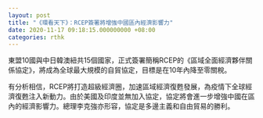 ```yaml
---
layout: post
title: "《環看天下》：RCEP簽署將增強中國區內經濟影響力"
date: 2020-11-17 09:18:15.000000000 +08:00
categories: rthk
---
```


東盟10國與中日韓澳紐共15個國家，正式簽署簡稱RCEP的《區域全面經濟夥伴關係協定》，將成為全球最大規模的自貿協定，目標是在10年內降至零關稅。

有分析相信，RCEP將打造超級經濟圈，加速區域經濟復甦發展，為疫情下全球經濟復甦注入新動力。由於美國及印度並無加入協定，協定將會進一步增強中國在區內的經濟影響力。總理李克強亦形容，協定是多邊主義和自由貿易的勝利。
